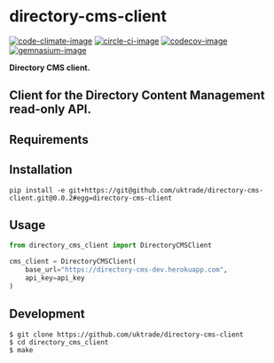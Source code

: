 # directory-cms-client

[![code-climate-image]][code-climate]
[![circle-ci-image]][circle-ci]
[![codecov-image]][codecov]
[![gemnasium-image]][gemnasium]

**Directory CMS client.**

Client for the Directory Content Management read-only API.
---

## Requirements

## Installation

```shell
pip install -e git+https://git@github.com/uktrade/directory-cms-client.git@0.0.2#egg=directory-cms-client
```

## Usage

```python
from directory_cms_client import DirectoryCMSClient

cms_client = DirectoryCMSClient(
    base_url="https://directory-cms-dev.herokuapp.com",
    api_key=api_key
)
```


## Development

    $ git clone https://github.com/uktrade/directory-cms-client
    $ cd directory_cms_client
    $ make


[code-climate-image]: https://codeclimate.com/github/uktrade/directory-cms-client/badges/issue_count.svg
[code-climate]: https://codeclimate.com/github/uktrade/directory-cms-client

[circle-ci-image]: https://circleci.com/gh/uktrade/directory-cms-client/tree/master.svg?style=svg
[circle-ci]: https://circleci.com/gh/uktrade/directory-cms-client/tree/master

[codecov-image]: https://codecov.io/gh/uktrade/directory-cms-client/branch/master/graph/badge.svg
[codecov]: https://codecov.io/gh/uktrade/directory-cms-client

[gemnasium-image]: https://gemnasium.com/badges/github.com/uktrade/directory-cms-client.svg
[gemnasium]: https://gemnasium.com/github.com/uktrade/directory-cms-client
